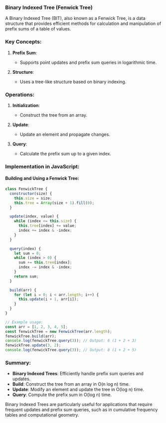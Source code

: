 ### Binary Indexed Tree (Fenwick Tree)

A Binary Indexed Tree (BIT), also known as a Fenwick Tree, is a data structure that provides efficient methods for calculation and manipulation of prefix sums of a table of values.

### Key Concepts:

1. **Prefix Sum**:
   - Supports point updates and prefix sum queries in logarithmic time.
   
2. **Structure**:
   - Uses a tree-like structure based on binary indexing.

### Operations:

1. **Initialization**:
   - Construct the tree from an array.

2. **Update**:
   - Update an element and propagate changes.

3. **Query**:
   - Calculate the prefix sum up to a given index.

### Implementation in JavaScript:

#### Building and Using a Fenwick Tree:

```javascript
class FenwickTree {
  constructor(size) {
    this.size = size;
    this.tree = Array(size + 1).fill(0);
  }

  update(index, value) {
    while (index <= this.size) {
      this.tree[index] += value;
      index += index & -index;
    }
  }

  query(index) {
    let sum = 0;
    while (index > 0) {
      sum += this.tree[index];
      index -= index & -index;
    }
    return sum;
  }

  build(arr) {
    for (let i = 0; i < arr.length; i++) {
      this.update(i + 1, arr[i]);
    }
  }
}

// Example usage:
const arr = [1, 2, 3, 4, 5];
const fenwickTree = new FenwickTree(arr.length);
fenwickTree.build(arr);
console.log(fenwickTree.query(3)); // Output: 6 (1 + 2 + 3)
fenwickTree.update(3, 2);
console.log(fenwickTree.query(3)); // Output: 8 (1 + 2 + 5)
```

### Summary:

- **Binary Indexed Trees**: Efficiently handle prefix sum queries and updates.
- **Build**: Construct the tree from an array in O(n log n) time.
- **Update**: Modify an element and update the tree in O(log n) time.
- **Query**: Compute the prefix sum in O(log n) time.

Binary Indexed Trees are particularly useful for applications that require frequent updates and prefix sum queries, such as in cumulative frequency tables and computational geometry.